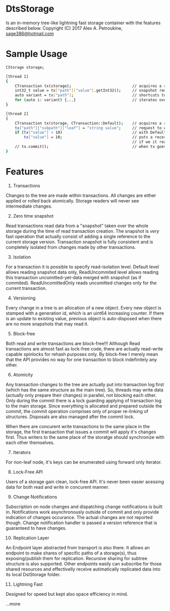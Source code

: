 # DtsStorage 
Is an in-memory tree-like lightning fast storage container with the features described below.
Copyright (C) 2017 Alex A. Petroukine, sage386@hotmail.com

# Sample Usage
```sh
CStorage storage;

[thread 1]
{
    CTransaction tx(storage);                           // acquires a read-snapshot over current storage, zero time!
    int32_t value = tx["path"]["value"].getInt32();     // snapshot remains consistent and isolated from other thread modifications
    auto variant = tx["path"];                          // shortcuts to nodes
    for (auto i: variant) {...}                         // iterates over keys within a non-leaf node
}

[thread 2]
{
    CTransaction tx(storage, CTransaction::Default);    // acquires a read-snapshot as in prior example with no read-changes visibility
    tx["path"]["subpath"]["leaf"] = "string value";     // request to write/modify data within a storage.
    if (tx["value"] < 10)                               // with Default isolation mode this reads data only from snapshot
        tx["value"] = 10;                               // puts a record into transaction log to change the value
                                                        // if we it read again, we would read unchanged value with Default isolation mode
    // tx.commit();                                     // when tx goes out of scope or commit is manually called, changes applied atomically
}
```

# Features

1. Transactions

Changes to the tree are made within transactions.
All changes are either applied or rolled back atomically. Storage readers will never see intermediate changes.

2. Zero time snapshot

Read transactions read data from a "snapshot" taken over the whole storage during the time of read transaction creation.
The snapshot is _very_ fast operation that actually consist of adding a single reference to the current storage version.
Transaction snapshot is fully consistent and is completely isolated from changes made by other transactions.

3. Isolation

For a transaction it is possible to specify read-isolation level.
Default level allows reading snapshot data only, ReadUncommited level allows reading this transaction uncomitted-yet-data
merged with snapshot (as if commited). ReadUncomittedOnly reads uncomitted changes only for the current transaction.

4. Versioning

Every change in a tree is an allocation of a new object.
Every new object is stamped with a generation id, which is an uint64 increasing counter.
If there is an update to existing value, previous object is auto-disposed when there are no more snapshots that may read it.

5. Block-free

Both read and write transactions are block-free!!!
Although Read transactions are almost fast as lock-free code, there are actually read-write capable spinlocks for rehash purposes only.
By block-free I merely mean that the API provides no way for one transaction to block indefinitely any other.

6. Atomicity

Any transaction changes to the tree are actually put into transaction log first (which has the same structure as the main tree).
So, threads may write data (actually only prepare their changes) in parallel, not blocking each other.
Only during the commit there is a lock guarding applying of transaction log to the main storage.
Since everything is allocated and prepared outside the commit, the commit operation comprises only of proper re-linking of structures.
Disposals are also managed after the commit lock.

When there are concurent write transactions to the same place in the storage, the first transaction that issues a commit will 
apply it's changes first. Thus writers to the same place of the storatge should synchronize with each other themselves.

7. Iterators

For non-leaf node, it's keys can be enumerated using forward only iterator.

8. Lock-Free API

Users of a storage gain clean, lock-free API.
It's never been easier acessing data for both read and write in concurent manner.

9. Change Notifications

Subscription on node changes and dispatching change notifications is built in.
Notifications work asynchronously outside of commit and only provide indication of changes occurance.
The actual changes are not reported though. Change notification handler is passed a version reference that is guaranteed to have changes.

10. Replication Layer

An Endpoint layer abstracted from transport is also there. It allows an endpoint to make shares of specific paths of a storage(s),
thus exposing/publish them for replication. Recursive sharing for subtree structure is also supported. 
Other endpoints easily can subscribe for those shared resources and effectivelly receive autimatically replicated data into its local DstStorage folder.

11. Lightning Fast

Designed for speed but kept also space efficiency in mind.

...more


